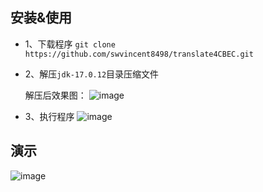 ## 安装&使用
- 1、下载程序
  `git clone https://github.com/swvincent8498/translate4CBEC.git`
- 2、解压`jdk-17.0.12`目录压缩文件

  解压后效果图：
![image](https://github.com/user-attachments/assets/e51c98f1-348c-428a-a3f8-38e7d4be8572)
- 3、执行程序
![image](https://github.com/user-attachments/assets/fefe25f4-a26e-4c2e-9c42-ce49a75a8fbb)

## 演示
![image](https://github.com/swvincent8498/translate4CBEC/blob/e6b2eeb0b056be90da949c336680efb368d2703b/demo.gif)
